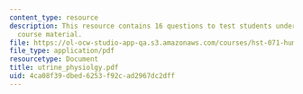 ```yaml
---
content_type: resource
description: This resource contains 16 questions to test students understanding of
  course material.
file: https://ol-ocw-studio-app-qa.s3.amazonaws.com/courses/hst-071-human-reproductive-biology-fall-2005/4ca08f39dbed6253f92cad2967dc2dff_utrine_physiolgy.pdf
file_type: application/pdf
resourcetype: Document
title: utrine_physiolgy.pdf
uid: 4ca08f39-dbed-6253-f92c-ad2967dc2dff
---
```

